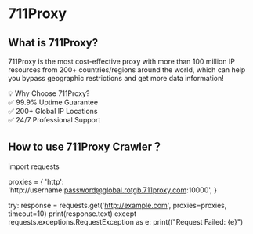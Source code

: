 # 711Proxy
## What is 711Proxy?
711Proxy is the most cost-effective proxy with more than 100 million IP resources from 200+ countries/regions around the world, which can help you bypass geographic restrictions and get more data information!

💡 Why Choose 711Proxy?  
✅ 99.9% Uptime Guarantee  
✅ 200+ Global IP Locations  
✅ 24/7 Professional Support  

## How to use 711Proxy Crawler？

import requests

proxies = {
    'http': 'http://username:password@global.rotgb.711proxy.com:10000',
}

try:
    response = requests.get('http://example.com', proxies=proxies, timeout=10)
    print(response.text)
except requests.exceptions.RequestException as e:
    print(f"Request Failed: {e}")
